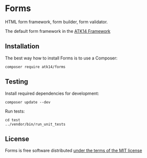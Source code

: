 Forms
=====

HTML form framework, form builder, form validator.

The default form framework in the [ATK14 Framework](https://www.atk14.net/)

Installation
------------

The best way how to install Forms is to use a Composer:

    composer require atk14/forms

Testing
-------

Install required dependencies for development:

    composer update --dev

Run tests:

    cd test
    ../vendor/bin/run_unit_tests

License
-------

Forms is free software distributed [under the terms of the MIT license](http://www.opensource.org/licenses/mit-license)

[//]: # ( vim: set ts=2 et: )
